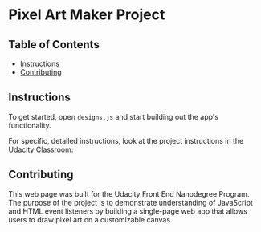 # Pixel Art Maker Project

## Table of Contents

* [Instructions](#instructions)
* [Contributing](#contributing)

## Instructions

To get started, open `designs.js` and start building out the app's functionality.

For specific, detailed instructions, look at the project instructions in the [Udacity Classroom](https://classroom.udacity.com/me).

## Contributing

This web page was built for the Udacity Front End Nanodegree Program. The purpose of the project is to demonstrate understanding of JavaScript and HTML event listeners by building a single-page web app that allows users to draw pixel art on a customizable canvas.
